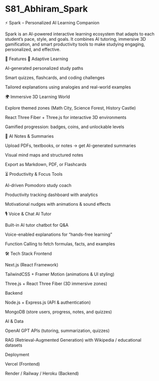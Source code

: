 # S81_Abhiram_Spark

⚡ Spark – Personalized AI Learning Companion

Spark is an AI-powered interactive learning ecosystem that adapts to each student’s pace, style, and goals. It combines AI tutoring, immersive 3D gamification, and smart productivity tools to make studying engaging, personalized, and effective.

🚀 Features
🎯 Adaptive Learning

AI-generated personalized study paths

Smart quizzes, flashcards, and coding challenges

Tailored explanations using analogies and real-world examples

🌍 Immersive 3D Learning World

Explore themed zones (Math City, Science Forest, History Castle)

React Three Fiber + Three.js for interactive 3D environments

Gamified progression: badges, coins, and unlockable levels

📝 AI Notes & Summaries

Upload PDFs, textbooks, or notes → get AI-generated summaries

Visual mind maps and structured notes

Export as Markdown, PDF, or Flashcards

⏳ Productivity & Focus Tools

AI-driven Pomodoro study coach

Productivity tracking dashboard with analytics

Motivational nudges with animations & sound effects

🎙️ Voice & Chat AI Tutor

Built-in AI tutor chatbot for Q&A

Voice-enabled explanations for “hands-free learning”

Function Calling to fetch formulas, facts, and examples

🛠 Tech Stack
Frontend

Next.js (React Framework)

TailwindCSS + Framer Motion (animations & UI styling)

Three.js + React Three Fiber (3D immersive zones)

Backend

Node.js + Express.js (API & authentication)

MongoDB (store users, progress, notes, and quizzes)

AI & Data

OpenAI GPT APIs (tutoring, summarization, quizzes)

RAG (Retrieval-Augmented Generation) with Wikipedia / educational datasets

Deployment

Vercel (Frontend)

Render / Railway / Heroku (Backend)